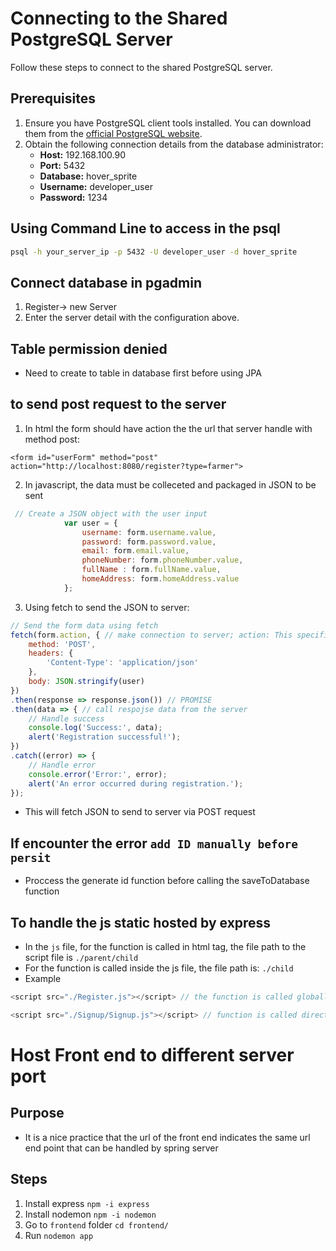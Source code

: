 # Connecting to the Shared PostgreSQL Server

Follow these steps to connect to the shared PostgreSQL server.

## Prerequisites

1. Ensure you have PostgreSQL client tools installed. You can download them from the [official PostgreSQL website](https://www.postgresql.org/download/).
2. Obtain the following connection details from the database administrator:
   - **Host:** 192.168.100.90
   - **Port:** 5432 
   - **Database:** hover_sprite
   - **Username:** developer_user
   - **Password:** 1234

## Using Command Line to access in the psql
```sh
psql -h your_server_ip -p 5432 -U developer_user -d hover_sprite

```
## Connect database in pgadmin
1. Register-> new Server
2. Enter the server detail with the configuration above.

## Table permission denied
- Need to create to table in database first before using JPA

## to send post request to the server
1. In html the form should have action the the url that server handle with method post:
```
<form id="userForm" method="post" action="http://localhost:8080/register?type=farmer">
```

2. In javascript, the data must be colleceted and packaged in JSON to be sent
```js
 // Create a JSON object with the user input
            var user = {
                username: form.username.value,
                password: form.password.value,
                email: form.email.value,
                phoneNumber: form.phoneNumber.value,
                fullName : form.fullName.value,
                homeAddress: form.homeAddress.value
            };
```
3. Using fetch to send the JSON to server:
```js
// Send the form data using fetch
fetch(form.action, { // make connection to server; action: This specifies the URL to which the request is sent.
    method: 'POST',
    headers: {
        'Content-Type': 'application/json'
    },
    body: JSON.stringify(user)
})
.then(response => response.json()) // PROMISE
.then(data => { // call respojse data from the server
    // Handle success
    console.log('Success:', data);
    alert('Registration successful!');
})
.catch((error) => {
    // Handle error
    console.error('Error:', error);
    alert('An error occurred during registration.');
});
```
- This will fetch JSON to send to server via POST request

## If encounter the error ``add ID manually before persit ``
- Proccess the generate id function before calling the saveToDatabase function

## To handle the js static hosted by express
- In the ``js`` file, for the function is called in html tag, the file path to the script file is ``./parent/child``
- For the function is called inside the js file, the file path is: ``./child``
- Example
```js
<script src="./Register.js"></script> // the function is called globally
```
```js
<script src="./Signup/Signup.js"></script> // function is called directly
```

# Host Front end to different server port
## Purpose
- It is a nice practice that the url of the front end indicates the same url end point that can be handled by spring server
## Steps
1. Install express
``
npm -i express
``
2. Install nodemon
``
npm -i nodemon
``
3. Go to ``frontend`` folder
``
cd frontend/
``
4. Run ``nodemon app``